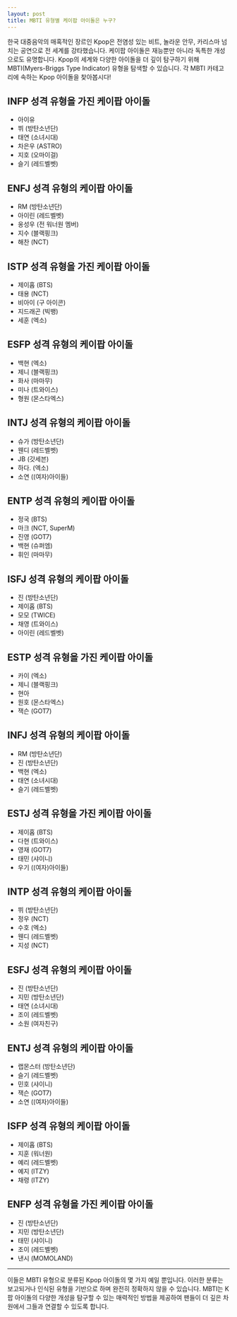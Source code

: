 ```yaml
---
layout: post
title: MBTI 유형별 케이팝 아이돌은 누구?
---
```

한국 대중음악의 매혹적인 장르인 Kpop은 전염성 있는 비트, 놀라운 안무, 카리스마 넘치는 공연으로 전 세계를 강타했습니다. 케이팝 아이돌은 재능뿐만 아니라 독특한 개성으로도 유명합니다. Kpop의 세계와 다양한 아이돌을 더 깊이 탐구하기 위해 MBTI(Myers-Briggs Type Indicator) 유형을 탐색할 수 있습니다. 각 MBTI 카테고리에 속하는 Kpop 아이돌을 찾아봅시다!

## INFP 성격 유형을 가진 케이팝 아이돌
- 아이유
- 뷔 (방탄소년단)
- 태연 (소녀시대)
- 차은우 (ASTRO)
- 지호 (오마이걸)
- 슬기 (레드벨벳)

## ENFJ 성격 유형의 케이팝 아이돌
- RM (방탄소년단)
- 아이린 (레드벨벳)
- 옹성우 (전 워너원 멤버)
- 지수 (블랙핑크)
- 해찬 (NCT)

## ISTP 성격 유형을 가진 케이팝 아이돌
- 제이홉 (BTS)
- 태용 (NCT)
- 비아이 (구 아이콘)
- 지드래곤 (빅뱅)
- 세훈 (엑소)

## ESFP 성격 유형의 케이팝 아이돌
- 백현 (엑소)
- 제니 (블랙핑크)
- 화사 (마마무)
- 미나 (트와이스)
- 형원 (몬스타엑스)

## INTJ 성격 유형의 케이팝 아이돌
- 슈가 (방탄소년단)
- 웬디 (레드벨벳)
- JB (갓세븐)
- 하다. (엑소)
- 소연 ((여자)아이들)

## ENTP 성격 유형의 케이팝 아이돌
- 정국 (BTS)
- 마크 (NCT, SuperM)
- 진영 (GOT7)
- 백현 (슈퍼엠)
- 휘인 (마마무)

## ISFJ 성격 유형의 케이팝 아이돌
- 진 (방탄소년단)
- 제이홉 (BTS)
- 모모 (TWICE)
- 채영 (트와이스)
- 아이린 (레드벨벳)

## ESTP 성격 유형을 가진 케이팝 아이돌
- 카이 (엑소)
- 제니 (블랙핑크)
- 현아
- 원호 (몬스타엑스)
- 잭슨 (GOT7)

## INFJ 성격 유형의 케이팝 아이돌
- RM (방탄소년단)
- 진 (방탄소년단)
- 백현 (엑소)
- 태연 (소녀시대)
- 슬기 (레드벨벳)

## ESTJ 성격 유형을 가진 케이팝 아이돌
- 제이홉 (BTS)
- 다현 (트와이스)
- 영재 (GOT7)
- 태민 (샤이니)
- 우기 ((여자)아이들)

## INTP 성격 유형의 케이팝 아이돌
- 뷔 (방탄소년단)
- 정우 (NCT)
- 수호 (엑소)
- 웬디 (레드벨벳)
- 지성 (NCT)

## ESFJ 성격 유형의 케이팝 아이돌
- 진 (방탄소년단)
- 지민 (방탄소년단)
- 태연 (소녀시대)
- 조이 (레드벨벳)
- 소원 (여자친구)

## ENTJ 성격 유형의 케이팝 아이돌
- 랩몬스터 (방탄소년단)
- 슬기 (레드벨벳)
- 민호 (샤이니)
- 잭슨 (GOT7)
- 소연 ((여자)아이들)

## ISFP 성격 유형의 케이팝 아이돌
- 제이홉 (BTS)
- 지훈 (워너원)
- 예리 (레드벨벳)
- 예지 (ITZY)
- 채령 (ITZY)

## ENFP 성격 유형을 가진 케이팝 아이돌
- 진 (방탄소년단)
- 지민 (방탄소년단)
- 태민 (샤이니)
- 조이 (레드벨벳)
- 낸시 (MOMOLAND)

- - -

이들은 MBTI 유형으로 분류된 Kpop 아이돌의 몇 가지 예일 뿐입니다. 이러한 분류는 보고되거나 인식된 유형을 기반으로 하며 완전히 정확하지 않을 수 있습니다. MBTI는 K팝 아이돌의 다양한 개성을 탐구할 수 있는 매력적인 방법을 제공하여 팬들이 더 깊은 차원에서 그들과 연결할 수 있도록 합니다.